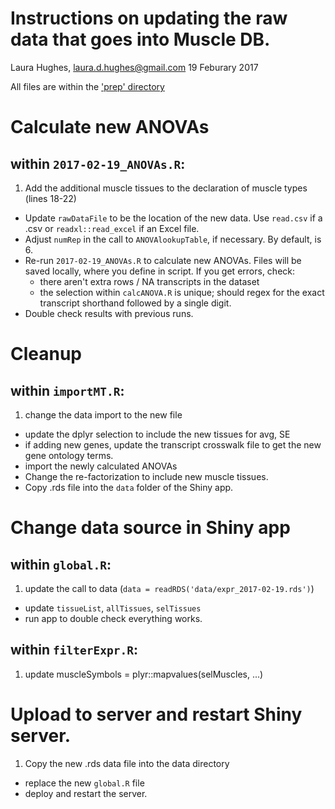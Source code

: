 # Instructions on updating the raw data that goes into Muscle DB.
Laura Hughes, laura.d.hughes@gmail.com
19 Feburary 2017

All files are within the ['prep' directory](https://github.com/flaneuse/muscleDB/tree/master/prep)

# Calculate new ANOVAs
## within `2017-02-19_ANOVAs.R`:
1. Add the additional muscle tissues to the declaration of muscle types (lines 18-22)
* Update `rawDataFile` to be the location of the new data. Use `read.csv` if a .csv or `readxl::read_excel` if an Excel file.
* Adjust `numRep` in the call to `ANOVAlookupTable`, if necessary.  By default, is 6.
* Re-run `2017-02-19_ANOVAs.R` to calculate new ANOVAs. Files will be saved locally, where you define in script. If you get errors, check:
  * there aren't extra rows / NA transcripts in the dataset
  * the selection within `calcANOVA.R` is unique; should regex for the exact transcript shorthand followed by a single digit.
* Double check results with previous runs.


# Cleanup 
## within `importMT.R`:
1. change the data import to the new file
* update the dplyr selection to include the new tissues for avg, SE
* if adding new genes, update the transcript crosswalk file to get the new gene ontology terms.
* import the newly calculated ANOVAs
* Change the re-factorization to include new muscle tissues.
* Copy .rds file into the `data` folder of the Shiny app.

# Change data source in Shiny app 
## within `global.R`:
1. update the call to data (`data = readRDS('data/expr_2017-02-19.rds')`)
* update `tissueList`, `allTissues`, `selTissues`
* run app to double check everything works.
## within `filterExpr.R`:
1.   update muscleSymbols = plyr::mapvalues(selMuscles, ...)

# Upload to server and restart Shiny server.
1. Copy the new .rds data file into the data directory
* replace the new `global.R` file
* deploy and restart the server.

